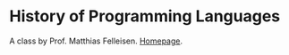 # History of Programming Languages

A class by Prof. Matthias Felleisen.
[Homepage](http://www.ccs.neu.edu/home/matthias/7480-s17/index.html).
